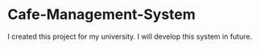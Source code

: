 # Cafe-Management-System
I created this project for my university. I will develop this system in future.
